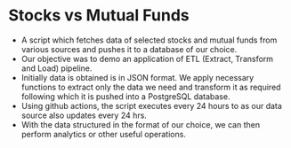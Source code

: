 # Stocks vs Mutual Funds
- A script which fetches data of selected stocks and mutual funds from various sources and pushes it to a database of our choice.
- Our objective was to demo an application of ETL (Extract, Transform and Load) pipeline.
- Initially data is obtained is in JSON format. We apply necessary functions to extract only the data we need and transform it as required following which it is pushed into a PostgreSQL database.
- Using github actions, the script executes every 24 hours to as our data source also updates every 24 hrs.
- With the data structured in the format of our choice, we can then perform analytics or other useful operations.
